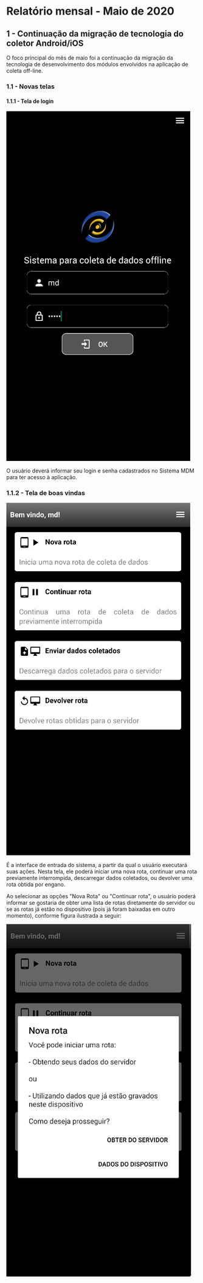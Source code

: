 # Relatório mensal - Maio de 2020

## 1 - Continuação da migração de tecnologia do coletor Android/iOS

O foco principal do mês de maio foi a continuação da migração da tecnologia de desenvolvimento dos módulos envolvidos na aplicação de coleta off-line.

### 1.1 - Novas telas

#### 1.1.1 - Tela de login

![](images/login.jpg)

O usuário deverá informar seu login e senha cadastrados no Sistema MDM para ter acesso à aplicação.

### 1.1.2 - Tela de boas vindas

![](images/welcome.jpg)

É a interface de entrada do sistema, a partir da qual o usuário executará suas ações. Nesta tela, ele poderá iniciar uma nova rota, continuar uma rota previamente interrompida, descarregar dados coletados, ou devolver uma rota obtida por engano.

Ao selecionar as opções "Nova Rota" ou "Continuar rota", o usuário poderá informar se gostaria de obter uma lista de rotas diretamente do servidor ou se as rotas já estão no dispositivo (pois já foram baixadas em outro momento), conforme figura ilustrada a seguir:

![](images/nova-rota-question.jpg)
